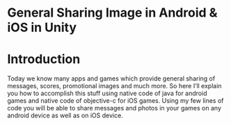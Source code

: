 # General Sharing Image in Android & iOS in Unity
# Introduction
Today we know many apps and games which provide general sharing of messages, scores, promotional images and much more. So here I’ll explain you how to accomplish this stuff using native code of java for android games and native code of objective-c for iOS games. Using my few lines of code you will be able to share messages and photos in your games on any android device as well as on iOS device.
